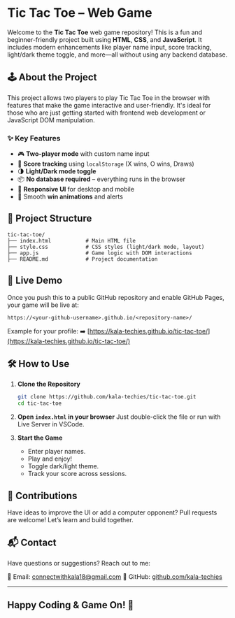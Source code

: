 # Tic Tac Toe – Web Game

Welcome to the **Tic Tac Toe** web game repository! This is a fun and beginner-friendly project built using **HTML**, **CSS**, and **JavaScript**. It includes modern enhancements like player name input, score tracking, light/dark theme toggle, and more—all without using any backend database.

## 🕹️ About the Project

This project allows two players to play Tic Tac Toe in the browser with features that make the game interactive and user-friendly. It's ideal for those who are just getting started with frontend web development or JavaScript DOM manipulation.

### ✨ Key Features

* 🎮 **Two-player mode** with custom name input
* 🧠 **Score tracking** using `localStorage` (X wins, O wins, Draws)
* 🌗 **Light/Dark mode toggle**
* 📦 **No database required** – everything runs in the browser
* 📱 **Responsive UI** for desktop and mobile
* 🎉 Smooth **win animations** and alerts

## 📂 Project Structure

```
tic-tac-toe/
├── index.html           # Main HTML file
├── style.css            # CSS styles (light/dark mode, layout)
├── app.js               # Game logic with DOM interactions
├── README.md            # Project documentation
```

## 🚀 Live Demo

Once you push this to a public GitHub repository and enable GitHub Pages, your game will be live at:

```
https://<your-github-username>.github.io/<repository-name>/
```

Example for your profile:
➡️ [https://kala-techies.github.io/tic-tac-toe/](https://kala-techies.github.io/tic-tac-toe/)

## 🛠️ How to Use

1. **Clone the Repository**

   ```bash
   git clone https://github.com/kala-techies/tic-tac-toe.git
   cd tic-tac-toe
   ```

2. **Open `index.html` in your browser**
   Just double-click the file or run with Live Server in VSCode.

3. **Start the Game**

   * Enter player names.
   * Play and enjoy!
   * Toggle dark/light theme.
   * Track your score across sessions.

## 🤝 Contributions

Have ideas to improve the UI or add a computer opponent?
Pull requests are welcome! Let’s learn and build together.

## 📬 Contact

Have questions or suggestions? Reach out to me:

📧 Email: [connectwithkala18@gmail.com](mailto:connectwithkala18@gmail.com)
🔗 GitHub: [github.com/kala-techies](https://github.com/kala-techies)

---

## Happy Coding & Game On! 🎯

